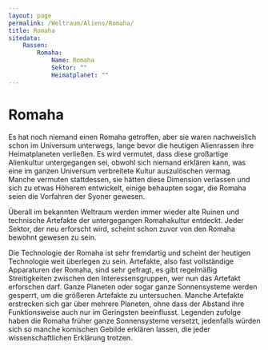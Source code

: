 ```yaml
---
layout: page
permalink: /Weltraum/Aliens/Romaha/
title: Romaha
sitedata:
    Rassen:
        Romaha:
            Name: Romaha
            Sektor: ""
            Heimatplanet: ""
---
```


# Romaha

Es hat noch niemand einen Romaha getroffen, aber sie waren nachweislich schon im Universum unterwegs, lange bevor die heutigen Alienrassen ihre Heimatplaneten verließen. Es wird vermutet, dass diese großartige Alienkultur untergegangen sei, obwohl sich niemand erklären kann, was eine im ganzen Universum verbreitete Kultur auszulöschen vermag. Manche vermuten stattdessen, sie hätten diese Dimension verlassen und sich zu etwas Höherem entwickelt, einige behaupten sogar, die Romaha seien die Vorfahren der Syoner gewesen.

Überall im bekannten Weltraum werden immer wieder alte Ruinen und technische Artefakte der untergegangen Romahakultur entdeckt. Jeder Sektor, der neu erforscht wird, scheint schon zuvor von den Romaha bewohnt gewesen zu sein.

Die Technologie der Romaha ist sehr fremdartig und scheint der heutigen Technologie weit überlegen zu sein. Artefakte, also fast vollständige Apparaturen der Romaha, sind sehr gefragt, es gibt regelmäßig Streitigkeiten zwischen den Interessensgruppen, wer nun das Artefakt erforschen darf. Ganze Planeten oder sogar ganze Sonnensysteme werden gesperrt, um die größeren Artefakte zu untersuchen. Manche Artefakte erstrecken sich gar über mehrere Planeten, ohne dass der Abstand ihre Funktionsweise auch nur im Geringsten beeinflusst. Legenden zufolge haben die Romaha früher ganze Sonnensysteme versetzt, jedenfalls würden sich so manche komischen Gebilde erklären lassen, die jeder wissenschaftlichen Erklärung trotzen.
